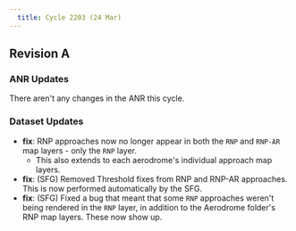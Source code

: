 ```yaml
---
  title: Cycle 2203 (24 Mar)
---
```


## Revision A

### ANR Updates

There aren't any changes in the ANR this cycle.

### Dataset Updates

- **fix**: RNP approaches now no longer appear in both the `RNP` and `RNP-AR` map layers - only the `RNP` layer. 
  - This also extends to each aerodrome's individual approach map layers.
- **fix**: (SFG) Removed Threshold fixes from RNP and RNP-AR approaches. This is now performed automatically by the SFG.
- **fix**: (SFG) Fixed a bug that meant that some `RNP` approaches weren't being rendered in the `RNP` layer, in addition to the Aerodrome folder's RNP map layers. These now show up.